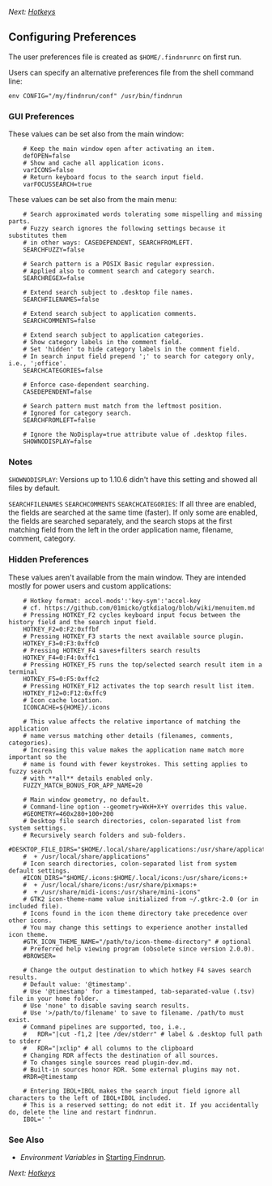 _Next: [Hotkeys](hotkey.md)_

## Configuring Preferences

The user preferences file is created as `$HOME/.findnrunrc` on first run.

Users can specify an alternative preferences file from the shell command
line:

    env CONFIG="/my/findnrun/conf" /usr/bin/findnrun

### GUI Preferences

These values can be set also from the main window:
```gettext
    # Keep the main window open after activating an item.
    defOPEN=false
    # Show and cache all application icons.
    varICONS=false
    # Return keyboard focus to the search input field.
    varFOCUSSEARCH=true
```

These values can be set also from the main menu:
```gettext
    # Search approximated words tolerating some mispelling and missing parts.
    # Fuzzy search ignores the following settings because it substitutes them
    # in other ways: CASEDEPENDENT, SEARCHFROMLEFT.
    SEARCHFUZZY=false
```

```gettext
    # Search pattern is a POSIX Basic regular expression.
    # Applied also to comment search and category search.
    SEARCHREGEX=false
```

```gettext
    # Extend search subject to .desktop file names.
    SEARCHFILENAMES=false
```

```gettext
    # Extend search subject to application comments.
    SEARCHCOMMENTS=false
```

```gettext
    # Extend search subject to application categories.
    # Show category labels in the comment field.
    # Set 'hidden' to hide category labels in the comment field.
    # In search input field prepend ';' to search for category only, i.e., ';office'.
    SEARCHCATEGORIES=false
```

```gettext
    # Enforce case-dependent searching.
    CASEDEPENDENT=false
```

```gettext
    # Search pattern must match from the leftmost position.
    # Ignored for category search.
    SEARCHFROMLEFT=false
```

```gettext
    # Ignore the NoDisplay=true attribute value of .desktop files.
    SHOWNODISPLAY=false
```
 
### Notes

`SHOWNODISPLAY`: Versions up to 1.10.6 didn't have this setting and showed all
files by default.

`SEARCHFILENAMES` `SEARCHCOMMENTS` `SEARCHCATEGORIES`: If all three are
enabled, the fields are searched at the same time (faster). If only some are
enabled, the fields are searched separately, and the search stops at the first
matching field from the left in the order application name, filename, comment,
category.

### Hidden Preferences

These values aren't available from the main window. They are intended mostly for
power users and custom applications:
```gettext
    # Hotkey format: accel-mods':'key-sym':'accel-key
    # cf. https://github.com/01micko/gtkdialog/blob/wiki/menuitem.md
    # Pressing HOTKEY_F2 cycles keyboard input focus between the history field and the search input field.
    HOTKEY_F2=0:F2:0xffbf
    # Pressing HOTKEY_F3 starts the next available source plugin.
    HOTKEY_F3=0:F3:0xffc0
    # Pressing HOTKEY_F4 saves+filters search results
    HOTKEY_F4=0:F4:0xffc1
    # Pressing HOTKEY_F5 runs the top/selected search result item in a terminal
    HOTKEY_F5=0:F5:0xffc2
    # Pressing HOTKEY_F12 activates the top search result list item.
    HOTKEY_F12=0:F12:0xffc9
    # Icon cache location.
    ICONCACHE=${HOME}/.icons
```

```gettext
    # This value affects the relative importance of matching the application
    # name versus matching other details (filenames, comments, categories).
    # Increasing this value makes the application name match more important so the
    # name is found with fewer keystrokes. This setting applies to fuzzy search
    # with **all** details enabled only.
    FUZZY_MATCH_BONUS_FOR_APP_NAME=20
```

```gettext
    # Main window geometry, no default.
    # Command-line option --geometry=WxH+X+Y overrides this value.
    #GEOMETRY=460x280+100+200
    # Desktop file search directories, colon-separated list from system settings.
    # Recursively search folders and sub-folders.
    #DESKTOP_FILE_DIRS="$HOME/.local/share/applications:/usr/share/applications:+
    #  + /usr/local/share/applications"
    # Icon search directories, colon-separated list from system default settings.
    #ICON_DIRS="$HOME/.icons:$HOME/.local/icons:/usr/share/icons:+
    #  + /usr/local/share/icons:/usr/share/pixmaps:+
    #  + /usr/share/midi-icons:/usr/share/mini-icons"
    # GTK2 icon-theme-name value initialized from ~/.gtkrc-2.0 (or in included file).
    # Icons found in the icon theme directory take precedence over other icons.
    # You may change this settings to experience another installed icon theme.
    #GTK_ICON_THEME_NAME="/path/to/icon-theme-directory" # optional
    # Preferred help viewing program (obsolete since version 2.0.0).
    #BROWSER=
```

```gettext
    # Change the output destination to which hotkey F4 saves search results.
    # Default value: '@timestamp'.
    # Use '@timestamp' for a timestamped, tab-separated-value (.tsv) file in your home folder.
    # Use 'none' to disable saving search results.
    # Use '>/path/to/filename' to save to filename. /path/to must exist.
    # Command pipelines are supported, too, i.e.,
    #   RDR="|cut -f1,2 |tee /dev/stderr" # label & .desktop full path to stderr
    #   RDR="|xclip" # all columns to the clipboard
    # Changing RDR affects the destination of all sources.
    # To changes single sources read plugin-dev.md.
    # Built-in sources honor RDR. Some external plugins may not.
    #RDR=@timestamp
```

```gettext
    # Entering IBOL+IBOL makes the search input field ignore all characters to the left of IBOL+IBOL included. 
    # This is a reserved setting; do not edit it. If you accidentally do, delete the line and restart findnrun.
    IBOL=' '
```

### See Also

 * _Environment Variables_ in [Starting Findnrun](running.md).

_Next: [Hotkeys](hotkey.md)_
